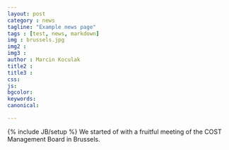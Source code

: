 ```yaml
---
layout: post
category : news
tagline: "Example news page"
tags : [test, news, markdown]
img : brussels.jpg
img2 :
img3 :
author : Marcin Koculak
title2 :
title3 :
css:
js:
bgcolor:
keywords:
canonical:

---
```

{% include JB/setup %}
We started of with a fruitful meeting of the COST Management Board in Brussels.
